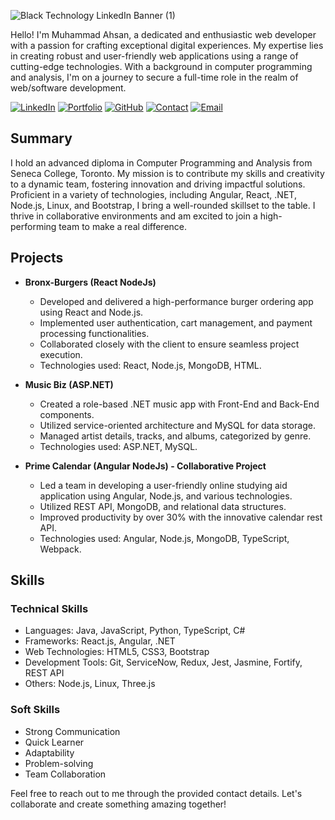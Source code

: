 ![Black Technology LinkedIn Banner (1)](https://github.com/mahsan15/mahsan15/assets/82739557/b40c70c9-cdae-4c24-85d6-be23f1aea442)

Hello! I'm Muhammad Ahsan, a dedicated and enthusiastic web developer with a passion for crafting exceptional digital experiences. My expertise lies in creating robust and user-friendly web applications using a range of cutting-edge technologies. With a background in computer programming and analysis, I'm on a journey to secure a full-time role in the realm of web/software development. 

[![LinkedIn](https://img.shields.io/badge/LinkedIn-Connect-blue)](https://linkedin.com/in/m-ahsan01)
[![Portfolio](https://img.shields.io/badge/Portfolio-Visit%20Here-green)](https://ahsan-webcv.netlify.app)
[![GitHub](https://img.shields.io/badge/GitHub-Check%20Out%20My%20Repos-orange)](https://github.com/mahsan15)
[![Contact](https://img.shields.io/badge/Contact-Reach%20Out%20to%20Me-red)](tel:+16478363077)
[![Email](https://img.shields.io/badge/Email-Send%20Me%20an%20Email-yellow)](mailto:ahsant2709@gmail.com)


## Summary

I hold an advanced diploma in Computer Programming and Analysis from Seneca College, Toronto. My mission is to contribute my skills and creativity to a dynamic team, fostering innovation and driving impactful solutions. Proficient in a variety of technologies, including Angular, React, .NET, Node.js, Linux, and Bootstrap, I bring a well-rounded skillset to the table. I thrive in collaborative environments and am excited to join a high-performing team to make a real difference.


## Projects

- **Bronx-Burgers (React NodeJs)**
  - Developed and delivered a high-performance burger ordering app using React and Node.js.
  - Implemented user authentication, cart management, and payment processing functionalities.
  - Collaborated closely with the client to ensure seamless project execution.
  - Technologies used: React, Node.js, MongoDB, HTML.

- **Music Biz (ASP.NET)**
  - Created a role-based .NET music app with Front-End and Back-End components.
  - Utilized service-oriented architecture and MySQL for data storage.
  - Managed artist details, tracks, and albums, categorized by genre.
  - Technologies used: ASP.NET, MySQL.

- **Prime Calendar (Angular NodeJs) - Collaborative Project**
  - Led a team in developing a user-friendly online studying aid application using Angular, Node.js, and various technologies.
  - Utilized REST API, MongoDB, and relational data structures.
  - Improved productivity by over 30% with the innovative calendar rest API.
  - Technologies used: Angular, Node.js, MongoDB, TypeScript, Webpack.


## Skills

### Technical Skills

- Languages: Java, JavaScript, Python, TypeScript, C#
- Frameworks: React.js, Angular, .NET
- Web Technologies: HTML5, CSS3, Bootstrap
- Development Tools: Git, ServiceNow, Redux, Jest, Jasmine, Fortify, REST API
- Others: Node.js, Linux, Three.js

### Soft Skills

- Strong Communication
- Quick Learner
- Adaptability
- Problem-solving
- Team Collaboration

Feel free to reach out to me through the provided contact details. Let's collaborate and create something amazing together!
